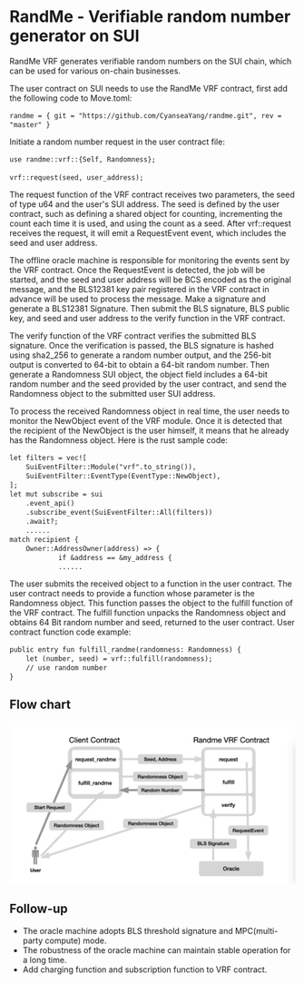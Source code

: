 # RandMe - Verifiable random number generator on SUI

RandMe VRF generates verifiable random numbers on the SUI chain, which can be used for various on-chain businesses.

The user contract on SUI needs to use the RandMe VRF contract, first add the following code to Move.toml:
	
	randme = { git = "https://github.com/CyanseaYang/randme.git", rev = "master" }
Initiate a random number request in the user contract file:
	
	use randme::vrf::{Self, Randomness};
	
	vrf::request(seed, user_address);
The request function of the VRF contract receives two parameters, the seed of type u64 and the user's SUI address. The seed is defined by the user contract, such as defining a shared object for counting, incrementing the count each time it is used, and using the count as a seed. After vrf::request receives the request, it will emit a RequestEvent event, which includes the seed and user address.

The offline oracle machine is responsible for monitoring the events sent by the VRF contract. Once the RequestEvent is detected, the job will be started, and the seed and user address will be BCS encoded as the original message, and the BLS12381 key pair registered in the VRF contract in advance will be used to process the message. Make a signature and generate a BLS12381 Signature. Then submit the BLS signature, BLS public key, and seed and user address to the verify function in the VRF contract.

The verify function of the VRF contract verifies the submitted BLS signature. Once the verification is passed, the BLS signature is hashed using sha2_256 to generate a random number output, and the 256-bit output is converted to 64-bit to obtain a 64-bit random number. Then generate a Randomness SUI object, the object field includes a 64-bit random number and the seed provided by the user contract, and send the Randomness object to the submitted user SUI address.

To process the received Randomness object in real time, the user needs to monitor the NewObject event of the VRF module. Once it is detected that the recipient of the NewObject is the user himself, it means that he already has the Randomness object. Here is the rust sample code:

	let filters = vec![
      	SuiEventFilter::Module("vrf".to_string()),
      	SuiEventFilter::EventType(EventType::NewObject),
	];
	let mut subscribe = sui
    	.event_api()
    	.subscribe_event(SuiEventFilter::All(filters))
    	.await?;
		......
 	match recipient {
     	Owner::AddressOwner(address) => {
         		if &address == &my_address {
         		...... 
The user submits the received object to a function in the user contract. The user contract needs to provide a function whose parameter is the Randomness object. This function passes the object to the fulfill function of the VRF contract. The fulfill function unpacks the Randomness object and obtains 64 Bit random number and seed, returned to the user contract. User contract function code example:

	public entry fun fulfill_randme(randomness: Randomness) {
    	let (number, seed) = vrf::fulfill(randomness);
    	// use random number
	}

## Flow chart
![](https://raw.githubusercontent.com/CyanseaYang/randme/master/flow.png)

## Follow-up
* The oracle machine adopts BLS threshold signature and MPC(multi-party compute) mode.
* The robustness of the oracle machine can maintain stable operation for a long time.
* Add charging function and subscription function to VRF contract.
